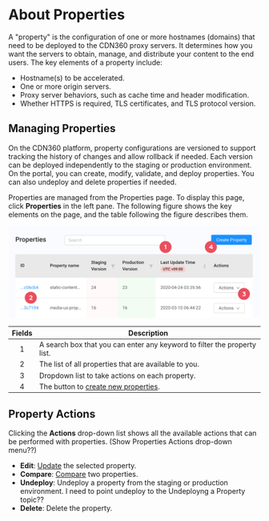 # About Properties

A "property" is the configuration of one or more hostnames (domains) that need to be deployed to the CDN360 proxy servers. It determines how you want the servers to obtain, manage, and distribute your content to the end users. The key elements of a property include:
- Hostname(s) to be accelerated.
- One or more origin servers.
- Proxy server behaviors, such as cache time and header modification.
- Whether HTTPS is required, TLS certificates, and TLS protocol version.

## Managing Properties

On the CDN360 platform, property configurations are versioned to support tracking the history of changes and allow rollback if needed. Each version can be  deployed independently to the staging or production environment. On the portal, you can create, modify, validate, and deploy properties. You can also undeploy and delete properties if needed.

Properties are managed from the Properties page. To display this page, click **Properties** in the left pane. The following figure shows the key elements on the page, and the table following the figure describes them.

<p align=center><img src="/docs/resources/images/Properties Page.png" alt="properties page" width="900"></p>


| **Fields**   | **Description**                                                                           |
| :----------: | ----------------------------------------------------------------------------------------- |
| 1            | A search box that you can enter any keyword to filter the property list.                  |
| 2            | The list of all properties that are available to you.                                     |
| 3            | Dropdown list to take actions on each property.                                           |
| 4            | The button to [create new properties](<docs/portal/edge-configurations/../../../creating-property.md>).    |

## Property Actions
Clicking the **Actions** drop-down list shows all the available actions that can be performed with properties.
(Show Properties Actions drop-down menu??)
- **Edit**: [Update](<docs/portal/edge-configurations/../../../editing-properties.md>) the selected property.
- **Compare**: [Compare](<docs/portal/edge-configurations/../../../comparing-properties.md>) two properties.
- **Undeploy**: Undeploy a property from the staging or production environment. I need to point undeploy to the Undeployng a Property topic??
- **Delete**: Delete the property.

